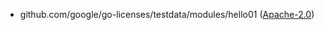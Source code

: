 
 - github.com/google/go-licenses/testdata/modules/hello01 ([Apache-2.0](https://github.com/google/go-licenses/blob/HEAD/testdata/modules/hello01/LICENSE))
